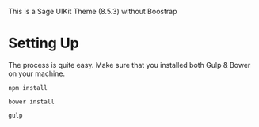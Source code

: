 This is a Sage UIKit Theme (8.5.3) without Boostrap 

# Setting Up

The process is quite easy. Make sure that you installed both Gulp & Bower on your machine.

```
npm install
```

```
bower install
```

```
gulp
```
